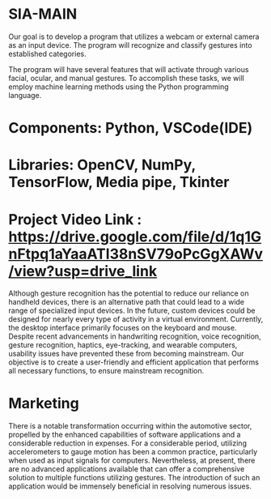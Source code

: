 # SIA-MAIN
Our goal is to develop a program that utilizes a webcam or external camera as an input device. The program will recognize and classify gestures into established categories.

The program will have several features that will activate through various facial, ocular, and manual gestures. To accomplish these tasks, we will employ machine learning methods using the Python programming language.

# Components:  Python, VSCode(IDE)
# Libraries: OpenCV, NumPy, TensorFlow, Media pipe, Tkinter

# Project Video Link :  https://drive.google.com/file/d/1q1GnFtpq1aYaaATI38nSV79oPcGgXAWv/view?usp=drive_link

Although gesture recognition has the potential to reduce our reliance on handheld devices, there is an alternative path that could lead to a wide range of specialized input devices. In the future, custom devices could be designed for nearly every type of activity in a virtual environment. Currently, the desktop interface primarily focuses on the keyboard and mouse. Despite recent advancements in handwriting recognition, voice recognition, gesture recognition, haptics, eye-tracking, and wearable computers, usability issues have prevented these from becoming mainstream. Our objective is to create a user-friendly and efficient application that performs all necessary functions, to ensure mainstream recognition.

# Marketing
There is a notable transformation occurring within the automotive sector, propelled by the enhanced capabilities of software applications and a considerable reduction in expenses. For a considerable period, utilizing accelerometers to gauge motion has been a common practice, particularly when used as input signals for computers. Nevertheless, at present, there are no advanced applications available that can offer a comprehensive solution to multiple functions utilizing gestures. The introduction of such an application would be immensely beneficial in resolving numerous issues.





